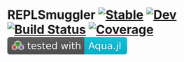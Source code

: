 # REPLSmuggler [![Stable](https://img.shields.io/badge/docs-stable-blue.svg)](https://klafyvel.github.io/REPLSmuggler.jl/stable/) [![Dev](https://img.shields.io/badge/docs-dev-blue.svg)](https://klafyvel.github.io/REPLSmuggler.jl/dev/) [![Build Status](https://github.com/klafyvel/REPLSmuggler.jl/actions/workflows/CI.yml/badge.svg?branch=main)](https://github.com/klafyvel/REPLSmuggler.jl/actions/workflows/CI.yml?query=branch%3Amain) [![Coverage](https://codecov.io/gh/klafyvel/REPLSmuggler.jl/branch/main/graph/badge.svg)](https://codecov.io/gh/klafyvel/REPLSmuggler.jl) [![Aqua](https://raw.githubusercontent.com/JuliaTesting/Aqua.jl/master/badge.svg)](https://github.com/JuliaTesting/Aqua.jl)
